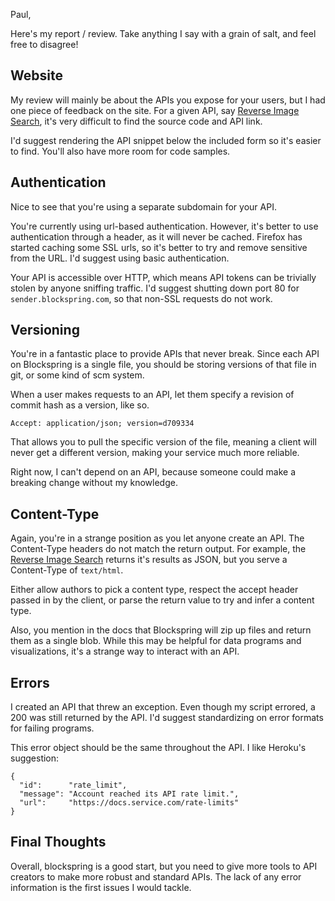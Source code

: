 Paul,

Here's my report / review. Take anything I say with a grain of
salt, and feel free to disagree!


## Website

My review will mainly be about the APIs you expose for your users, but I had
one piece of feedback on the site. For a given API, say [Reverse Image
Search][search], it's very difficult to find the source code and API link. 

I'd suggest rendering the API snippet below the included form so it's easier to
find. You'll also have more room for code samples. 

[search]: https://api.blockspring.com/users/pkpp1233/blocks/5a1b66ef208007c51a45fda220dbe8db

## Authentication

Nice to see that you're using a separate subdomain for your API.

You're currently using url-based authentication. However, it's better to use
authentication through a header, as it will never be cached. Firefox has
started caching some SSL urls, so it's better to try and remove sensitive from
the URL. I'd suggest using basic authentication.

Your API is accessible over HTTP, which means API tokens can be trivially
stolen by anyone sniffing traffic. I'd suggest shutting down port 80 for
`sender.blockspring.com`, so that non-SSL requests do not work.

## Versioning

You're in a fantastic place to provide APIs that never break. Since each API on
Blockspring is a single file, you should be storing versions of that file in
git, or some kind of scm system.

When a user makes requests to an API, let them specify a revision of commit
hash as a version, like so.

    Accept: application/json; version=d709334

That allows you to pull the specific version of the file, meaning a client will
never get a different version, making your service much more reliable.

Right now, I can't depend on an API, because someone could make a breaking
change without my knowledge.

## Content-Type

Again, you're in a strange position as you let anyone create an API. The
Content-Type headers do not match the return output. For example, the [Reverse
Image Search][search] returns it's results as JSON, but you serve a
Content-Type of `text/html`.

Either allow authors to pick a content type, respect the accept header passed
in by the client, or parse the return value to try and infer a content type.

Also, you mention in the docs that Blockspring will zip up files and return
them as a single blob. While this may be helpful for data programs and
visualizations, it's a strange way to interact with an API.

## Errors

I created an API that threw an exception. Even though my script errored, a 200
was still returned by the API. I'd suggest standardizing on error formats for
failing programs.

This error object should be the same throughout the API. I like Heroku's
suggestion:

```
{
  "id":      "rate_limit",
  "message": "Account reached its API rate limit.",
  "url":     "https://docs.service.com/rate-limits"
}
```

## Final Thoughts

Overall, blockspring is a good start, but you need to give more tools to API
creators to make more robust and standard APIs. The lack of any error
information is the first issues I would tackle.


